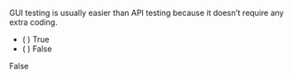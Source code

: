 <panel header=":lock::key: API testing vs GUI testing">
<question>

GUI testing is usually easier than API testing because it doesn’t require any extra coding.

- ( ) True
- ( ) False

<div slot="answer">

False

</div>
</question>
</panel>
